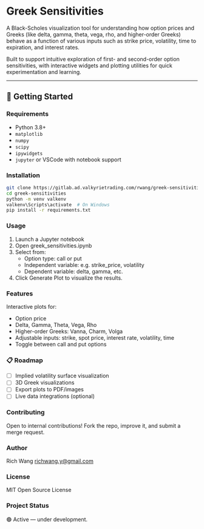 # Greek Sensitivities

A Black-Scholes visualization tool for understanding how option prices and Greeks (like delta, gamma, theta, vega, rho, and higher-order Greeks) behave as a function of various inputs such as strike price, volatility, time to expiration, and interest rates.

Built to support intuitive exploration of first- and second-order option sensitivities, with interactive widgets and plotting utilities for quick experimentation and learning.

---

## 🚀 Getting Started

### Requirements

- Python 3.8+
- `matplotlib`
- `numpy`
- `scipy`
- `ipywidgets`
- `jupyter` or VSCode with notebook support

### Installation

```bash
git clone https://gitlab.ad.valkyrietrading.com/rwang/greek-sensitivities.git
cd greek-sensitivities
python -m venv valkenv
valkenv\Scripts\activate  # On Windows
pip install -r requirements.txt
```

### Usage
1. Launch a Jupyter notebook
2. Open greek_sensitivities.ipynb
3. Select from:
    - Option type: call or put
    - Independent variable: e.g. strike_price, volatility
    - Dependent variable: delta, gamma, etc.
4. Click Generate Plot to visualize the results.

### Features
Interactive plots for:
- Option price
- Delta, Gamma, Theta, Vega, Rho
- Higher-order Greeks: Vanna, Charm, Volga
- Adjustable inputs: strike, spot price, interest rate, volatility, time
- Toggle between call and put options

### 📋 Roadmap
- [ ] Implied volatility surface visualization
- [ ] 3D Greek visualizations
- [ ] Export plots to PDF/images
- [ ] Live data integrations (optional)

### Contributing
Open to internal contributions! Fork the repo, improve it, and submit a merge request.

### Author
Rich Wang
richwang.y@gmail.com

### License
MIT Open Source License

### Project Status
🟢 Active — under development.
